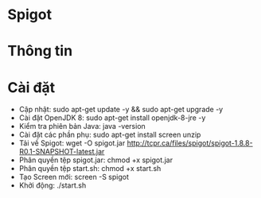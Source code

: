 # Spigot

# Thông tin

# Cài đặt
  * Cập nhật: sudo apt-get update -y && sudo apt-get upgrade -y
  * Cài đặt OpenJDK 8: sudo apt-get install openjdk-8-jre -y
  * Kiểm tra phiên bản Java: java -version
  * Cài đặt các phần phụ: sudo apt-get install screen unzip
  * Tải về Spigot: wget -O spigot.jar http://tcpr.ca/files/spigot/spigot-1.8.8-R0.1-SNAPSHOT-latest.jar
  * Phân quyền tệp spigot.jar: chmod +x spigot.jar
  * Phân quyền tệp start.sh: chmod +x start.sh
  * Tạo Screen mới: screen -S spigot
  * Khởi động: ./start.sh
